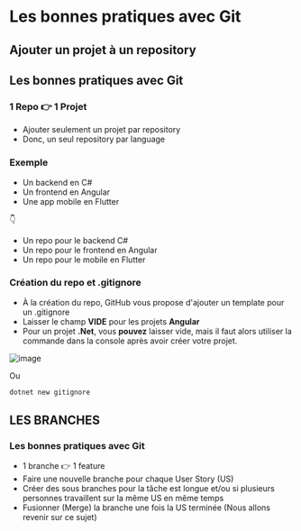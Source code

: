 # Les bonnes pratiques avec Git

## Ajouter un projet à un repository
## Les bonnes pratiques avec Git
### 1 Repo 👉 1 Projet
- Ajouter seulement un projet par repository
- Donc, un seul repository par language
### Exemple
- Un backend en C#
- Un frontend en Angular
- Une app mobile en Flutter

👇

- Un repo pour le backend C#
- Un repo pour le frontend en Angular
- Un repo pour le mobile en Flutter

### Création du repo et .gitignore
- À la création du repo, GitHub vous propose d'ajouter un template pour un .gitignore
- Laisser le champ **VIDE** pour les projets **Angular**
- Pour un projet **.Net**, vous **pouvez** laisser vide, mais il faut alors utiliser la commande dans la console après avoir créer votre projet.

![image](/img/infos/creationProjetGitHub.png)

Ou

``` powershell
dotnet new gitignore
```

## LES BRANCHES
### Les bonnes pratiques avec Git
- 1 branche 👉 1 feature
- Faire une nouvelle branche pour chaque User Story (US)
- Créer des sous branches pour la tâche est longue et/ou si plusieurs personnes travaillent sur la même US en même temps
- Fusionner (Merge) la branche une fois la US terminée (Nous allons revenir sur ce sujet)
